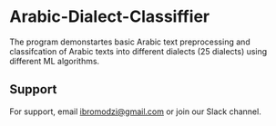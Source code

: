 # Arabic-Dialect-Classiffier
The program demonstartes basic Arabic text preprocessing and classifcation of Arabic texts into different dialects (25 dialects) using different ML algorithms. 


## Support

For support, email ibromodzi@gmail.com or join our Slack channel.


